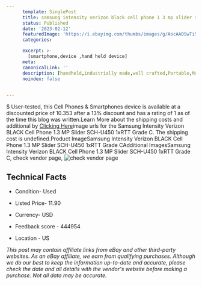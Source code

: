 ```yaml
---
      template: SinglePost
      title: samsung intensity verizon black cell phone 1 3 mp slider sch u450 1xrtt grade c
      status: Published
      date: '2023-02-12'
      featuredImage: 'https://i.ebayimg.com/thumbs/images/g/AocAAOSwTi5hYUB5/s-l225.jpg'
      categories: 

      excerpt: >-
        [smartphone,device ,hand held device]
      meta:
      canonicalLink: ''
      description: [handheld,industrially made,well crafted,Portable,Mobile,Compact,Convenient,Lightweight,Maneuverable,Man-portable,Miniature,Carriable,Hand-held,Light,Holdable,Transportable,Mobile device,Pocket-sized,On-the-go,Wireless,Cordless,Compact size,Convenient size, smartphone,device ,hand held device]
      noindex: false

        
---
```

$
    User-tested, this Cell Phones & Smartphones device is available at a discounted price of 10.353 after a 13% discount and has a rating of 1 as of the time this blog was written.Learn More about the shipping costs and additional by [Clicking Here](https://www.ebay.com/itm/362813069955?hash=item5479581a83%3Ag%3AAocAAOSwTi5hYUB5&mkevt=1&mkcid=1&mkrid=711-53200-19255-0&campid=%253CePNCampaignId%253E&customid=%253CreferenceId%253E&toolid=10049)image urls for the Samsung Intensity Verizon BLACK Cell Phone 1.3 MP Slider SCH-U450 1xRTT Grade C. The shipping cost is undefined.Product ImageSamsung Intensity Verizon BLACK Cell Phone 1.3 MP Slider SCH-U450 1xRTT Grade CAdditional ImagesSamsung Intensity Verizon BLACK Cell Phone 1.3 MP Slider SCH-U450 1xRTT Grade C, check vendor page, ![check vendor page](https://origin-galleryplus.ebayimg.com/ws/web/362813069955_2_0_1/225x225.jpg,https://origin-galleryplus.ebayimg.com/ws/web/362813069955_3_0_1/225x225.jpg,https://origin-galleryplus.ebayimg.com/ws/web/362813069955_4_0_1/225x225.jpg,https://origin-galleryplus.ebayimg.com/ws/web/362813069955_5_0_1/225x225.jpg,https://origin-galleryplus.ebayimg.com/ws/web/362813069955_6_0_1/225x225.jpg,https://origin-galleryplus.ebayimg.com/ws/web/362813069955_7_0_1/225x225.jpg,https://origin-galleryplus.ebayimg.com/ws/web/362813069955_8_0_1/225x225.jpg)
    
    

 ## Technical Facts 



     
      

 - Condition- Used 


      

 - Listed Price- 11.90 


      

 - Currency- USD 


      

 - Feedback score - 444954 


      

 - Location - US 


      
      

 *_This post may contain affiliate links from eBay and other third-party websites. As an eBay affiliate, we earn from qualifying purchases. Although we do our best to keep the information up-to-date and accurate, please check the date and all details with the vendor's website before making a purchase. Not all data may be accurate._*



    
    
    
    
    